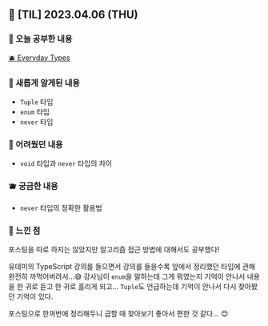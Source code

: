 ## 🍰 \[TIL\] 2023.04.06 (THU)

### 🍑 오늘 공부한 내용

[🫐 Everyday Types](https://github.com/merryfraise/TIL/blob/main/TypeScript/Everyday%20Types.md)

### 🍓 새롭게 알게된 내용

-   `Tuple` 타입
-   `enum` 타입
-   `never` 타입

### 🍒 어려웠던 내용

-   `void` 타입과 `never` 타입의 차이

### 🫐 궁금한 내용

-   `never` 타입의 정확한 활용법

### 🐰 느낀 점

포스팅을 따로 하지는 않았지만 알고리즘 접근 방법에 대해서도 공부했다!

유데미의 TypeScript 강의를 들으면서 강의를 들을수록 앞에서 정리했던 타입에 관해 완전히 까먹어버려서...😅 강사님이 `enum`을 말하는데 그게 뭐였는지 기억이 안나서 내용을 한 귀로 듣고 한 귀로 흘리게 되고... `Tuple`도 언급하는데 기억이 안나서 다시 찾아봤던 기억이 있다.

포스팅으로 한꺼번에 정리해두니 급할 때 찾아보기 좋아서 편한 것 같다... 😊
